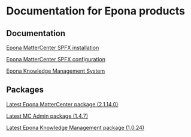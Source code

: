 <h1>Documentation for Epona products</h1>

<h2>Documentation</h2>
<a href="./EponaMC_spfx/EponaMC_installation.md">Epona MatterCenter SPFX installation</a>

<a href="./EponaMC_spfx/EponaMC_configuration.md">Epona MatterCenter SPFX configuration</a>

<a href="./KMS_spfx/readme.md">Epona Knowledge Management System</a>

<h2>Packages</h2>
<a href="./MC_pkg/2.1.14.0/readme.md" target="_blank">Latest Epona MatterCenter package (2.1.14.0)</a>

<a href="./MCAdmin_pkg/1.4.7/readme.md" target="_blank">Latest MC Admin package (1.4.7)</a>

<a href="./KMS_pkg/1.0.24/readme.md" target="_blank">Latest Epona Knowledge Management package (1.0.24)</a>